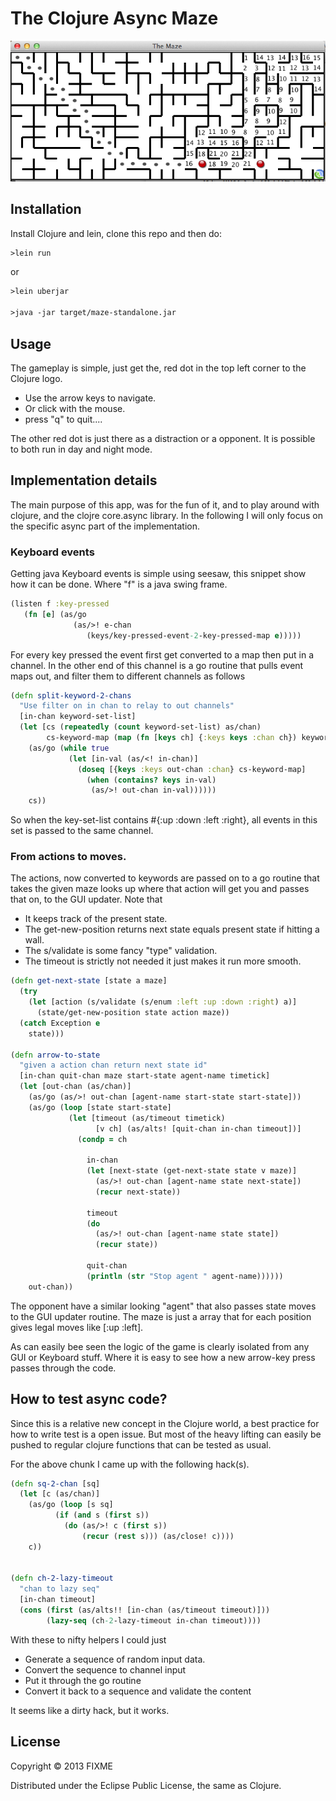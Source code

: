 # The Clojure Async Maze

![Screen Shot](resources/ScreenShot-2.png)

## Installation

Install Clojure and lein, clone this repo and then do:

```clj
>lein run
```

or

```clj
>lein uberjar

>java -jar target/maze-standalone.jar
```

## Usage

The gameplay is simple, just get the, red dot in the top left corner to the Clojure logo.
 * Use the arrow keys to navigate.
 * Or click with the mouse.
 * press "q" to quit....

The other red dot is just there as a distraction or a opponent. It is possible to both run in day and night mode.


## Implementation details
The main purpose of this app, was for the fun of it, and to play around with clojure, and the clojre core.async library. In the following I will only focus on the specific async part of the implementation.

### Keyboard events
Getting java Keyboard events is simple using seesaw, this snippet show how it can be done. Where "f" is a java swing frame.

```clj
(listen f :key-pressed
   (fn [e] (as/go
              (as/>! e-chan
                 (keys/key-pressed-event-2-key-pressed-map e)))))

```

For every key pressed the event first get converted to a map then put in a channel. In the other end of this channel is a go routine that pulls event maps out, and filter them to different channels as follows


```clj
(defn split-keyword-2-chans
  "Use filter on in chan to relay to out channels"
  [in-chan keyword-set-list]
  (let [cs (repeatedly (count keyword-set-list) as/chan)
        cs-keyword-map (map (fn [keys ch] {:keys keys :chan ch}) keyword-set-list cs)]
    (as/go (while true
             (let [in-val (as/<! in-chan)]
               (doseq [{keys :keys out-chan :chan} cs-keyword-map]
                 (when (contains? keys in-val)
                  (as/>! out-chan in-val))))))
    cs))

```

So when the key-set-list contains  #{:up :down :left :right}, all events in this set is passed to the same channel.

### From actions to moves.
The actions, now converted to keywords are passed on to a go routine that takes the given maze looks up where that action will get you and passes that on, to the GUI updater. Note that

 * It keeps track of the present state.
 * The get-new-position returns next state equals present state if hitting a wall.
 * The s/validate is some fancy "type" validation.
 * The timeout is strictly not needed it just makes it run more smooth.


```clj
(defn get-next-state [state a maze]
  (try
    (let [action (s/validate (s/enum :left :up :down :right) a)]
      (state/get-new-position state action maze))
  (catch Exception e
    state)))

(defn arrow-to-state
  "given a action chan return next state id"
  [in-chan quit-chan maze start-state agent-name timetick]
  (let [out-chan (as/chan)]
    (as/go (as/>! out-chan [agent-name start-state start-state]))
    (as/go (loop [state start-state]
             (let [timeout (as/timeout timetick)
                   [v ch] (as/alts! [quit-chan in-chan timeout])]
               (condp = ch

                 in-chan
                 (let [next-state (get-next-state state v maze)]
                   (as/>! out-chan [agent-name state next-state])
                   (recur next-state))

                 timeout
                 (do
                   (as/>! out-chan [agent-name state state])
                   (recur state))

                 quit-chan
                 (println (str "Stop agent " agent-name))))))
    out-chan))
```

The opponent have a similar looking "agent" that also passes state moves to the GUI updater routine. The maze is just a array that for each position gives legal moves like [:up :left].


As can easily bee seen the logic of the game is clearly isolated from any GUI or Keyboard stuff. Where it is easy to see how a new arrow-key press passes through the code.

## How to test async code?
Since this is a relative new concept in the Clojure world, a best practice for how to write test is a open issue. But most of the heavy lifting can easily be pushed to regular clojure functions that can be tested as usual.

For the above chunk I came up with the following hack(s).


```clj
(defn sq-2-chan [sq]
  (let [c (as/chan)]
    (as/go (loop [s sq]
          (if (and s (first s))
            (do (as/>! c (first s))
                (recur (rest s))) (as/close! c))))
    c))


(defn ch-2-lazy-timeout
  "chan to lazy seq"
  [in-chan timeout]
  (cons (first (as/alts!! [in-chan (as/timeout timeout)]))
        (lazy-seq (ch-2-lazy-timeout in-chan timeout))))

```

With these to nifty helpers I could just
* Generate a sequence of random input data.
* Convert the sequence to channel input
* Put it through the go routine
* Convert it back to a sequence and validate the content

It seems like a dirty hack, but it works.


## License

Copyright © 2013 FIXME

Distributed under the Eclipse Public License, the same as Clojure.
